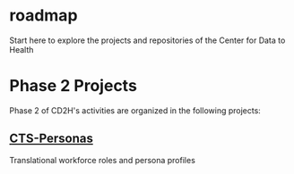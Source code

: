 # roadmap
Start here to explore the projects and repositories of the Center for Data to Health

# Phase 2 Projects

Phase 2 of CD2H's activities are organized in the following projects:

## [CTS-Personas](https://github/data2health/CTS-Personas)
Translational workforce roles and persona profiles

